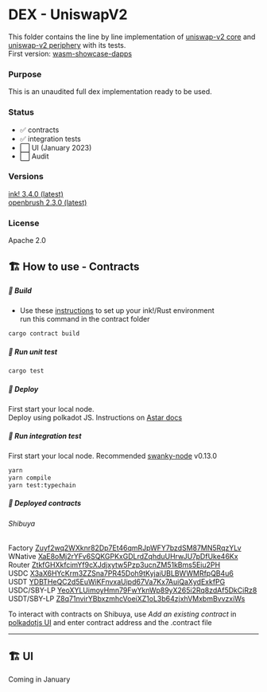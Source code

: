 # DEX - UniswapV2
This folder contains the line by line implementation of [uniswap-v2 core](https://github.com/Uniswap/v2-core) and [uniswap-v2 periphery](https://github.com/Uniswap/v2-periphery) with its tests.   
First version: [wasm-showcase-dapps](https://github.com/AstarNetwork/wasm-showcase-dapps)

### Purpose
This is an unaudited full dex implementation ready to be used.

### Status
- :white_check_mark: contracts
- :white_check_mark: integration tests
- :white_large_square: UI (January 2023)
- :white_large_square: Audit

### Versions
[ink! 3.4.0 (latest)](https://github.com/paritytech/ink/tree/v3.4.0)   
[openbrush 2.3.0 (latest)](https://github.com/Supercolony-net/openbrush-contracts/tree/v2.3.0)

### License
Apache 2.0

## 🏗️ How to use - Contracts
##### 💫 Build
- Use these [instructions](https://use.ink/getting-started/setup) to set up your ink!/Rust environment    
run this command in the contract folder

```sh
cargo contract build
```

##### 💫 Run unit test

```sh
cargo test
```
##### 💫 Deploy
First start your local node.  
Deploy using polkadot JS. Instructions on [Astar docs](https://docs.astar.network/docs/wasm/sc-dev/polkadotjs-ui)

##### 💫 Run integration test
First start your local node. Recommended [swanky-node](https://github.com/AstarNetwork/swanky-node) v0.13.0

```sh
yarn
yarn compile
yarn test:typechain
```

##### 💫 Deployed contracts

###### Shibuya
Factory [Zuyf2wq2WXknr82Dp7Et46qmRJpWFY7bzdSM87MN5RqzYLv](https://shibuya.subscan.io/account/Zuyf2wq2WXknr82Dp7Et46qmRJpWFY7bzdSM87MN5RqzYLv)    
WNative [XaE8oMj2rYFv6SQKGPKxGDLrdZqhduUHrwJU7pDfUke46Kx](https://shibuya.subscan.io/account/XaE8oMj2rYFv6SQKGPKxGDLrdZqhduUHrwJU7pDfUke46Kx)    
Router [ZtkfGHXkfcimYf9cXJdjxytw5Pzp3ucnZM51kBms5Eiu2PH](https://shibuya.subscan.io/account/ZtkfGHXkfcimYf9cXJdjxytw5Pzp3ucnZM51kBms5Eiu2PH)   
USDC [X3aX6HYcKrm3ZZSna7PR45Doh9tKyjaiUBLBWWMRfpQB4u6](https://shibuya.subscan.io/account/X3aX6HYcKrm3ZZSna7PR45Doh9tKyjaiUBLBWWMRfpQB4u6)   
USDT [YDBTHeQC2d5EuWiKFnvxaUipd67Va7Kx7AuiQaXydExkfPG](https://shibuya.subscan.io/account/YDBTHeQC2d5EuWiKFnvxaUipd67Va7Kx7AuiQaXydExkfPG)    
USDC/SBY-LP [YeoXYLUimoyHmn79FwYknWp89yX265i2Rq8zdAf5DkCiRz8](https://shibuya.subscan.io/account/YeoXYLUimoyHmn79FwYknWp89yX265i2Rq8zdAf5DkCiRz8)    
USDT/SBY-LP [Z8q71nvirYBbxzmhcVoeiXZ1oL3b64zjxhVMxbmBvvzxiWs](https://shibuya.subscan.io/account/Z8q71nvirYBbxzmhcVoeiXZ1oL3b64zjxhVMxbmBvvzxiWs)    

To interact with contracts on Shibuya, use _Add an existing contract_ in [polkadotjs UI](https://polkadot.js.org/apps/?rpc=wss%3A%2F%2Frpc.shibuya.astar.network#/contracts) and enter contract address and the .contract file

---
## 🏗️  UI
Coming in January
